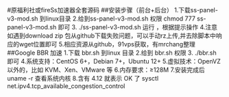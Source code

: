 #原福利社或fireSs加速器全套源码
 ##安装步骤（前台+后台）
    1.下载ss-panel-v3-mod.sh 到linux目录
    2.给到ss-panel-v3-mod.sh 权限 chmod 777 ss-panel-v3-mod.sh 即可
    3. ./ss-panel-v3-mod.sh 运行 ，根据提示操作
    4.注意 如遇到download zip 包从github下载失败问题，可以手动rz上传,并去除脚本中响应的wget位置即可
    5.相应资源从github，91vps获取，有mrchang整理
 ##Google BBR 加速 
    1.下载 bbr.sh 到linux 目录
    2.给到 bbr.sh 权限
    3. ./bbr.sh 即可
    4.系统支持：CentOS 6+，Debian 7+，Ubuntu 12+
    5.虚拟技术：OpenVZ 以外的，比如 KVM、Xen、VMware 等
    6.内存要求：≥128M
    7.安装完成后 uname -r 查看系统内核
    8.含有 4.12 就表示 OK 了 sysctl net.ipv4.tcp_available_congestion_control 